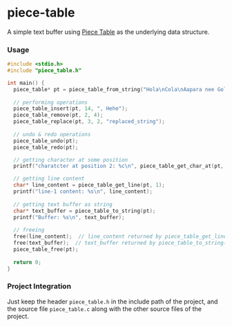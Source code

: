 # piece-table
A simple text buffer using [Piece Table](https://en.wikipedia.org/wiki/Piece_table) as the underlying data structure.

### Usage
```c
#include <stdio.h>
#include "piece_table.h"

int main() {
  piece_table* pt = piece_table_from_string("Hola\nCola\nAapara nee Gola!");
  
  // performing operations
  piece_table_insert(pt, 14, ", Hehe");
  piece_table_remove(pt, 2, 4);
  piece_table_replace(pt, 3, 2, "replaced_string");
  
  // undo & redo operations
  piece_table_undo(pt);
  piece_table_redo(pt);

  // getting character at some position
  printf("charatcter at position 2: %c\n", piece_table_get_char_at(pt, 2));

  // getting line content
  char* line_content = piece_table_get_line(pt, 1);
  printf("line-1 content: %s\n", line_content);
  
  // getting text buffer as string
  char* text_buffer = piece_table_to_string(pt);
  printf("Buffer: %s\n", text_buffer);
  
  // freeing
  free(line_content);  // line_content returned by piece_table_get_line() should be freed!
  free(text_buffer);  // text_buffer returned by piece_table_to_string() should be freed!
  piece_table_free(pt);
  
  return 0;
}
```

### Project Integration
Just keep the header `piece_table.h` in the include path of the project, and the source file `piece_table.c` along with the other source files of the project.
